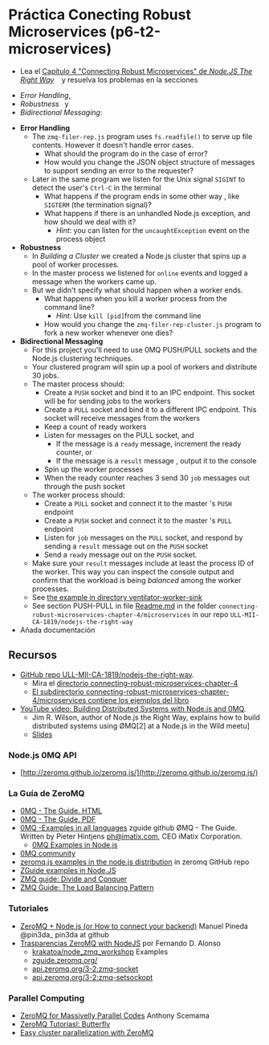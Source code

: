 # Práctica Conecting Robust Microservices (p6-t2-microservices)

* Lea el [Capítulo 4 "Connecting Robust Microservices" de *Node.JS The Right Way*](https://github.com/iMarcoGovea/books/blob/master/nodejs/Node.js%20the%20Right%20Way.pdf) ` ` y resuelva los problemas en la secciones 

- *Error Handling*, 
- *Robustness*` ` y 
- *Bidirectional Messaging*:

* **Error Handling**
    - The `zmq-filer-rep.js` program uses `fs.readfile()` to serve up file contents. However it doesn't handle error cases.
        - What should the program do in the case of error?
        - How would you change the JSON object structure of messages to support  sending an error to the requester? 
    - Later in the same program we listen for the Unix signal `SIGINT` to detect the user's `Ctrl-C` in the terminal
        - What happens if the program ends in some other way , like `SIGTERM` (the termination signal)?
        - What happens if there is an unhandled Node.js exception, and how should we deal with it? 
            - *Hint*: you can listen for the `uncaughtException` event on the process object
* **Robustness**
    - In *Building a Cluster* we created a Node.js cluster that spins up a pool of worker processes. 
    - In the master process we listened for `online` events and logged a message when the workers came up. 
    - But we didn't specify what should happen when a worker ends.
        - What happens when you kill a worker process from the command line? 
            - *Hint*: Use `kill [pid]`from the command line
        - How would you change the `zmq-filer-rep-cluster.js` program to fork a new worker whenever one dies?
* **Bidirectional Messaging**
    - For this project you'll need to use 0MQ PUSH/PULL sockets and the Node.js clustering techniques. 
    - Your clustered program will spin up a pool of workers and distribute 30 jobs. 
    - The master process should:
        - Create a `PUSH` socket and bind it to an IPC endpoint. This socket will be for sending jobs to the workers
        - Create a `PULL` socket and bind it to a different IPC endpoint. This socket will receive messages from the workers
        - Keep a count of ready workers
        - Listen for messages on the PULL socket, and
            - If the message is a `ready` message, increment the ready counter, or
            - If the message is a `result` message , output it to the console
        - Spin up the worker processes
        - When the ready counter reaches 3 send 30 `job` messages out through the push socket
    - The worker process should:
        - Create a `PULL` socket and connect it to the master 's `PUSH` endpoint
        - Create a `PUSH` socket and connect it to the master 's `PULL` endpoint
        - Listen for `job` messages on the `PULL` socket, and respond by sending a `result` message out on the `PUSH` socket
        - Send a `ready` message out on the `PUSH` socket.
   - Make sure your `result`  messages include at least the process ID of the worker. 
    This way you can inspect the console output and confirm that the workload is being *balanced* among the worker processes.
   - See [the example in directory ventilator-worker-sink](https://github.com/ULL-MII-CA-1819/nodejs-the-right-way/tree/master/connecting-robust-microservices-chapter-4/microservices/ventilator-worker-sink) 
   - See section PUSH-PULL in file [Readme.md](https://github.com/ULL-MII-CA-1819/nodejs-the-right-way/blob/master/connecting-robust-microservices-chapter-4/microservices/README.md) in the folder `connecting-robust-microservices-chapter-4/microservices` in our repo `ULL-MII-CA-1819/nodejs-the-right-way`
* Añada documentación

## Recursos

* [GitHub repo ULL-MII-CA-1819/nodejs-the-right-way](https://github.com/ULL-MII-CA-1819/nodejs-the-right-way). 
    - Mira el [directorio connecting-robust-microservices-chapter-4](https://github.com/ULL-MII-CA-1819/nodejs-the-right-way/tree/master/connecting-robust-microservices-chapter-4)
    - [El subdirectorio  connecting-robust-microservices-chapter-4/microservices contiene los ejemplos del libro](https://github.com/ULL-MII-CA-1819/nodejs-the-right-way/tree/master/connecting-robust-microservices-chapter-4/microservices)
* [YouTube vídeo: Building Distributed Systems with Node.js and 0MQ](https://www.youtube.com/watch?v=zgDjaJdAB9c). 
    - Jim R. Wilson, author of Node.js the Right Way, explains how to build distributed systems using ØMQ[2] at a Node.js in the Wild meetu]
    - [Slides](https://github.com/jimbojw/node-zmq-talk)

### Node.js 0MQ API

* [http://zeromq.github.io/zeromq.js/](http://zeromq.github.io/zeromq.js/) 

### La Guía de ZeroMQ

* [0MQ - The Guide. HTML](http://zguide.zeromq.org/page:all)
* [0MQ - The Guide. PDF](https://campusvirtual.ull.es/1819/pluginfile.php/29606/mod_folder/content/0/0mq-guide-book-pdf.pdf?forcedownload=1)
* [0MQ -Examples in all languages](https://github.com/booksbyus/zguide/tree/master/examples) zguide github ØMQ - The Guide. Written by Pieter Hintjens ph@imatix.com, CEO iMatix Corporation.
    - [0MQ Examples in Node.js](https://github.com/booksbyus/zguide/tree/master/examples/Node.js)
* [0MQ community](http://zeromq.org/community)
* [zeromq.js examples in the node.js distribution](https://github.com/zeromq/zeromq.js/tree/master/examples) in zeromq GitHub repo
* [ZGuide examples in Node.JS](http://zguide.zeromq.org/js:_start)
* [ZMQ guide: Divide and Conquer](http://zguide.zeromq.org/page:all#toc14)
* [ZMQ Guide: The Load Balancing Pattern](http://zguide.zeromq.org/page:all#The-Load-Balancing-Pattern)

### Tutoriales

* [ZeroMQ + Node.js (or How to connect your backend)](https://pin3da.github.io/slides/zeromq_node.html#1) Manuel Pineda @pin3da_ pin3da at github
* [Trasparencias ZeroMQ with NodeJS](https://campusvirtual.ull.es/1819/pluginfile.php/29606/mod_folder/content/0/zeromqwithnodejs-130616181649-phpapp01.pdf?forcedownload=1) por Fernando D. Alonso
    * [krakatoa/node_zmq_workshop](https://github.com/krakatoa/node_zmq_workshop) Examples
    * [zguide.zeromq.org/](http://zguide.zeromq.org/page:all)
    * [api.zeromq.org/3-2:zmq-socket](http://api.zeromq.org/3-2:zmq-socket)
    * [api.zeromq.org/3-2:zmq-setsockopt](http://api.zeromq.org/3-2:zmq-setsockopt)

### Parallel Computing 

* [ZeroMQ for Massivelly Parallel Codes](https://campusvirtual.ull.es/1819/pluginfile.php/29606/mod_folder/content/0/oslo_zmq_for_parallel_computing.pdf?forcedownload=1) Anthony Scemama
* [ZeroMQ Tutoriasl: Butterfly](http://zeromq.org/tutorials:butterfly)
* [Easy cluster parallelization with ZeroMQ](http://mdup.fr/blog/easy-cluster-parallelization-wit)

<!--
* ZeroMQ is the answer: https://youtu.be/v6AGUeZOVSU
    * [ZeroMQ is the answer](https://youtu.be/v6AGUeZOVSU)
-->
